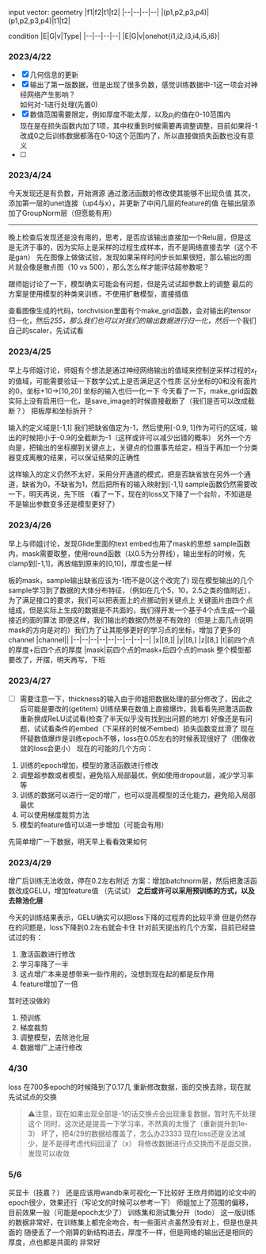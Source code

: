 input vector:
geometry
|f1|f2|t1|t2|
|--|--|--|--|
|(p1,p2,p3,p4)|(p1,p2,p3,p4)|t1|t2|

condition
|E|G|v|Type|
|--|--|--|--|
|E|G|v|onehot{i1,i2,i3,i4,i5,i6}|


### 2023/4/22
- [x] 几何信息的更新 
- [x] 输出了第一版数据，但是出现了很多负数，感觉训练数据中-1这一项会对神经网络产生影响？  
    如何对-1进行处理(先置0)
- [x] 数值范围需要限定，例如厚度不能太厚，以及$p_i$的值在0-10范围内  
  现在是在损失函数内加了1项，其中权重到时候需要再调整调整，目前如果将-1改成0之后训练数据都落在0-10这个范围内了，所以直接做损失函数也没有意义
- [ ] 
### 2023/4/24
今天发现还是有负数，开始溯源
通过激活函数的修改使其能够不出现负值
其次，添加第一层的unet连接（up4与x），并更新了中间几层的feature的值
在输出层添加了GroupNorm层（但愿能有用）

---
晚上检查后发现还是没有用的，思考，是否应该输出直接加一个Relu层，但是这是无济于事的，因为实际上是采样的过程生成样本，而不是网络直接去学（这个不是gan）
先在图像上做做试验，发现如果采样时间步长如果很短，那么输出的图片就会像是散点图（10 vs 500），那么怎么样才能评估超参数呢？

跟师姐讨论了一下，模型确实可能会有问题，但是先试试超参数上的调整
最后的方案是使用模型的种类来训练，不使用扩散模型，直接插值

查看图像生成的代码，torchvision里面有个make_grid函数，会对输出的tensor归一化，然后*255，那么我们也可以对我们的输出数据进行归一化，然后*一个我们自己的scaler，先试试看

### 2023/4/25
早上与师姐讨论，师姐有个想法是通过神经网络输出的值域来控制逆采样过程的$x_t$的值域，可能需要验证一下数学公式上是否满足这个性质
区分坐标的0和没有面片的0，坐标+10->[10,20]
坐标的输入也归一化一下
今天看了一下，make_grid函数实际上没有启用归一化，是save_image的时候直接截断了（我们是否可以改成截断？）
把板厚和坐标拆开？

输入的定义域是[-1,1] 我们把缺省值定为-1，然后使用[-0.9, 1]作为可行的区域，输出的时候把小于-0.9的全截断为-1（这样或许可以减少出错的概率）
另外一个方向是，把输出的坐标挪到关键点上，关键点的位置事先给定，相当于再加一个分类器变成离散的结果，可以保证结果的正确性

这样输入的定义仍然不太好，采用分开通道的模式，把是否缺省放在另外一个通道，缺省为0，不缺省为1，然后把所有的输入映射到[-1,1]
sample函数仍然需要改一下，明天再说，先下班
（看了一下，现在的loss又下降了一个台阶，不知道是不是输出参数变多还是模型更好了）

### 2023/4/26
早上与师姐讨论，发现Glide里面的text embed也用了mask的思想
sample函数内，mask需要取整，使用round函数（以0.5为分界线），输出坐标的时候，先clamp到[-1,1]，再放缩到原来的[0,10]，厚度也是一样

板的mask，sample输出缺省应该为-1而不是0(这个改完了)
现在模型输出的几个sample学习到了数据的大体分布特征，（例如在几个5，10，2.5之类的值附近），为了满足接口的要求，我们可以把表面上的点挪动到关键点上
关键面片由四个点组成，但是实际上生成的数据是不共面的，我们得开发一个基于4个点生成一个最接近的面的算法
即便这样，我们输出的数据仍然是不有效的（但是上面几点说明mask的方向是对的）我们为了让其能够更好的学习点的坐标，增加了更多的channel
|channel||
|--|--|--|--|--|--|--|--|--|
|x|[8,]|
|y|[8,]
|z|[8,]
|t|前四个点的厚度+后四个点的厚度
|mask|前四个点的mask+后四个点的mask
整个模型都要改了，开摆，明天再写，下班

### 2023/4/27
- [ ] 需要注意一下，thickness的输入由于师姐把数据处理的部分修改了，因此之后可能是要改的(getitem)
训练结果在数值上直接爆炸，我看看先把激活函数重新换成ReLU试试看(检查了半天似乎没有找到出问题的地方)
好像还是有问题，试试看条件的embed（下采样的时候不embed）损失函数变丝滑了
现在怀疑数值爆炸是训练epoch不够，loss在0.05左右的时候表现很好了（图像收敛的loss会更小）
现在的可能的几个方向：
1. 训练的epoch增加，模型的激活函数进行修改
2. 调整超参数或者模型，避免陷入局部最优，例如使用dropout层，减少学习率等
3. 训练的数据可以进行一定的增广，也可以提高模型的泛化能力，避免陷入局部最优
4. 可以使用梯度裁剪方法
5. 模型的feature值可以进一步增加（可能会有用）

先简单增广一下数据，明天早上看看效果如何

### 2023/4/29
增广后训练无法收敛，停在0.2左右附近
方案：增加batchnorm层，然后把激活函数改成GELU，增加feature值 （先试试）
**之后或许可以采用预训练的方式，以及去除池化层**

今天的训练结果表示，GELU确实可以把loss下降的过程弄的比较平滑
但是仍然存在的问题是，loss下降到0.2左右就会卡住
针对前天提出的几个方案，目前已经尝试过的有：
1. 激活函数进行修改
2. 学习率降了一半
3. 这点增广本来是想带来一些作用的，没想到现在起的都是反作用
4. feature增加了一倍

暂时还没做的
1. 预训练
2. 梯度裁剪
3. 调整模型，去除池化层
4. 数据增广上进行修改

### 4/30
loss 在700多epoch的时候降到了0.17几
重新修改数据，面的交换去除，现在就先试试点的交换
> ⚠️注意，现在如果出现全部是-1的话交换点会出现重复数据，暂时先不处理这个
同时，这次还是提高一下学习率，不然真的太慢了（重新提升到1e-3）
坏了，把4/29的数据给覆盖了，怎么办23333
现在loss还是没法减少，是不是得考虑代码回滚了（x）
将修改数据进行点交换而不是面交换，发现可以收敛

### 5/6
买显卡（技嘉？）
还是应该用wandb来可视化一下比较好
王欣月师姐的论文中的epoch很少，效果还行（写论文的时候可以参考一下）
师姐加上了范围的偏移，目前效果一般（可能是epoch太少了）
训练集和测试集分开（todo）
这一版训练的数据非常好，在训练集上都完全吻合，有一些面片点虽然没有对上，但是也是共面的
随便丢了一个刚算的新结构进去，厚度不一样，但是网络的输出还是相同的厚度，点也都是共面的
非常好